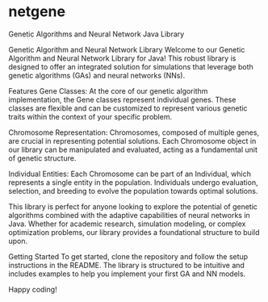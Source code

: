 # netgene
Genetic Algorithms and Neural Network Java Library


Genetic Algorithm and Neural Network Library
Welcome to our Genetic Algorithm and Neural Network Library for Java! This robust library is designed to offer an integrated solution for simulations that leverage both genetic algorithms (GAs) and neural networks (NNs).

Features
Gene Classes: At the core of our genetic algorithm implementation, the Gene classes represent individual genes. These classes are flexible and can be customized to represent various genetic traits within the context of your specific problem.

Chromosome Representation: Chromosomes, composed of multiple genes, are crucial in representing potential solutions. Each Chromosome object in our library can be manipulated and evaluated, acting as a fundamental unit of genetic structure.

Individual Entities: Each Chromosome can be part of an Individual, which represents a single entity in the population. Individuals undergo evaluation, selection, and breeding to evolve the population towards optimal solutions.

This library is perfect for anyone looking to explore the potential of genetic algorithms combined with the adaptive capabilities of neural networks in Java. Whether for academic research, simulation modeling, or complex optimization problems, our library provides a foundational structure to build upon.

Getting Started
To get started, clone the repository and follow the setup instructions in the README. The library is structured to be intuitive and includes examples to help you implement your first GA and NN models.

Happy coding!

